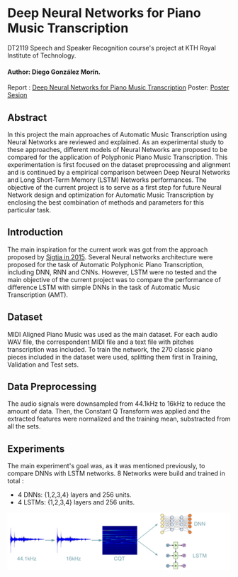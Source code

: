 # Deep Neural Networks for Piano Music Transcription

DT2119 Speech and Speaker Recognition course's project at KTH Royal Institute of Technology.

#### Author: Diego González Morín.

Report : [Deep Neural Networks for Piano Music Transcription](Report/Draft-Diego-Gonzalez.pdf)
Poster: [Poster Sesion](Report/Poster.pdf)

## Abstract

In this project the main approaches of Automatic Music Transcription using Neural Networks are reviewed and explained. As an experimental study to these approaches, different models of Neural Networks are proposed to be compared for the application of Polyphonic Piano Music Transcription. This experimentation is first focused on the dataset preprocessing and alignment and is continued by a empirical comparison between Deep Neural Networks and Long Short-Term Memory (LSTM) Networks performances. The objective of the current project is to serve as a first step for future Neural Network design and optimization for Automatic Music Transcription by enclosing the best combination of methods and parameters for this particular task. 

## Introduction 

The main inspiration for the current work was got from the approach proposed by [Sigtia in 2015](https://arxiv.org/pdf/1508.01774.pdf). Several Neural networks architecture were proposed for the task of Automatic Polyphonic Piano Transcription, including DNN, RNN and CNNs. However, LSTM were no tested and the main objective of the current project was to compare the performance of difference LSTM with simple DNNs in the task of Automatic Music Transcription (AMT). 

## Dataset

MIDI Aligned Piano Music was used as the main dataset. For each audio WAV file, the correspondent MIDI file and a text file with pitches transcription was included. To train the network, the 270 classic piano pieces included in the dataset were used, splitting them first in Training, Validation and Test sets. 

## Data Preprocessing

The audio signals were downsampled from 44.1kHz to 16kHz to reduce the amount of data. Then, the Constant Q Transform was applied and the extracted features were normalized and the training mean, substracted from all the sets. 

## Experiments

The main experiment's goal was, as it was mentioned previously, to compare DNNs with LSTM networks. 8 Networks were build and trained in total : 

  - 4 DNNs: {1,2,3,4} layers and 256 units. 
  - 4 LSTMs: {1,2,3,4} layers and 256 units. 
  
![Training](Figures/Training.png)


